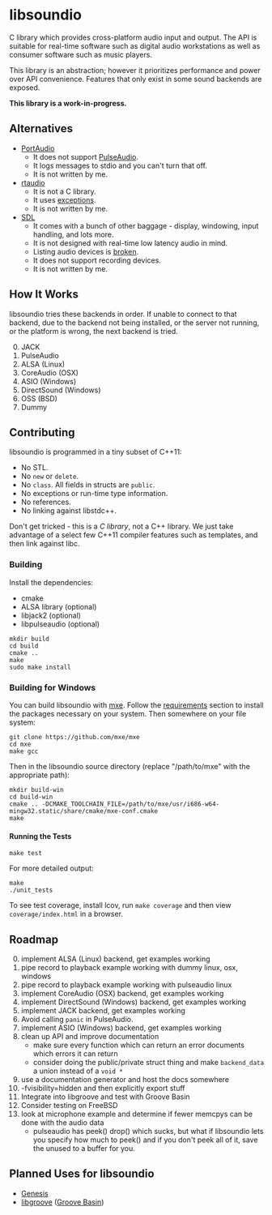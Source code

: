 # libsoundio

C library which provides cross-platform audio input and output. The API is
suitable for real-time software such as digital audio workstations as well
as consumer software such as music players.

This library is an abstraction; however it prioritizes performance and power
over API convenience. Features that only exist in some sound backends are
exposed.

**This library is a work-in-progress.**

## Alternatives

 * [PortAudio](http://www.portaudio.com/)
   - It does not support [PulseAudio](http://www.freedesktop.org/wiki/Software/PulseAudio/).
   - It logs messages to stdio and you can't turn that off.
   - It is not written by me.
 * [rtaudio](https://www.music.mcgill.ca/~gary/rtaudio/)
   - It is not a C library.
   - It uses [exceptions](http://stackoverflow.com/questions/1736146/why-is-exception-handling-bad).
   - It is not written by me.
 * [SDL](https://www.libsdl.org/)
   - It comes with a bunch of other baggage - display, windowing, input
     handling, and lots more.
   - It is not designed with real-time low latency audio in mind.
   - Listing audio devices is [broken](https://github.com/andrewrk/node-groove/issues/13).
   - It does not support recording devices.
   - It is not written by me.

## How It Works

libsoundio tries these backends in order. If unable to connect to that backend,
due to the backend not being installed, or the server not running, or the
platform is wrong, the next backend is tried.

 0. JACK
 0. PulseAudio
 0. ALSA (Linux)
 0. CoreAudio (OSX)
 0. ASIO (Windows)
 0. DirectSound (Windows)
 0. OSS (BSD)
 0. Dummy

## Contributing

libsoundio is programmed in a tiny subset of C++11:

 * No STL.
 * No `new` or `delete`.
 * No `class`. All fields in structs are `public`.
 * No exceptions or run-time type information.
 * No references.
 * No linking against libstdc++.

Don't get tricked - this is a *C library*, not a C++ library. We just take
advantage of a select few C++11 compiler features such as templates, and then
link against libc.

### Building

Install the dependencies:

 * cmake
 * ALSA library (optional)
 * libjack2 (optional)
 * libpulseaudio (optional)

```
mkdir build
cd build
cmake ..
make
sudo make install
```

### Building for Windows

You can build libsoundio with [mxe](http://mxe.cc/). Follow the
[requirements](http://mxe.cc/#requirements) section to install the
packages necessary on your system. Then somewhere on your file system:

```
git clone https://github.com/mxe/mxe
cd mxe
make gcc
```

Then in the libsoundio source directory (replace "/path/to/mxe" with the
appropriate path):

```
mkdir build-win
cd build-win
cmake .. -DCMAKE_TOOLCHAIN_FILE=/path/to/mxe/usr/i686-w64-mingw32.static/share/cmake/mxe-conf.cmake
make
```

#### Running the Tests

```
make test
```

For more detailed output:

```
make
./unit_tests
```

To see test coverage, install lcov, run `make coverage` and then
view `coverage/index.html` in a browser.

## Roadmap

 0. implement ALSA (Linux) backend, get examples working
 0. pipe record to playback example working with dummy linux, osx, windows
 0. pipe record to playback example working with pulseaudio linux
 0. implement CoreAudio (OSX) backend, get examples working
 0. implement DirectSound (Windows) backend, get examples working
 0. implement JACK backend, get examples working
 0. Avoid calling `panic` in PulseAudio.
 0. implement ASIO (Windows) backend, get examples working
 0. clean up API and improve documentation
    - make sure every function which can return an error documents which errors
      it can return
    - consider doing the public/private struct thing and make `backend_data` a
      union instead of a `void *`
 0. use a documentation generator and host the docs somewhere
 0. -fvisibility=hidden and then explicitly export stuff
 0. Integrate into libgroove and test with Groove Basin
 0. Consider testing on FreeBSD
 0. look at microphone example and determine if fewer memcpys can be done
    with the audio data
    - pulseaudio has peek() drop() which sucks, but what if libsoundio lets you
      specify how much to peek() and if you don't peek all of it, save the
      unused to a buffer for you.

## Planned Uses for libsoundio

 * [Genesis](https://github.com/andrewrk/genesis)
 * [libgroove](https://github.com/andrewrk/libgroove) ([Groove Basin](https://github.com/andrewrk/groovebasin))
